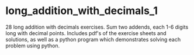 # long_addition_with_decimals_1
28 long addition with decimals exercises. Sum two addends, each 1-6 digits long with decimal points. Includes pdf's of the exercise sheets and solutions, as well as a python program which demonstrates solving each problem using python. 
